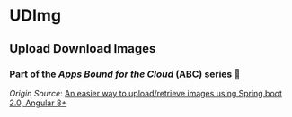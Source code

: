 # UDImg
## Upload Download Images
### Part of the _Apps Bound for the Cloud_ (ABC) series :money_mouth_face:

_Origin Source_: [An easier way to upload/retrieve images using Spring boot 2.0, Angular 8+](https://medium.com/@ahmedgrati1999/an-easier-way-to-upload-retrieve-images-with-spring-boot-2-0-angular-8-400d1a51dccb)

